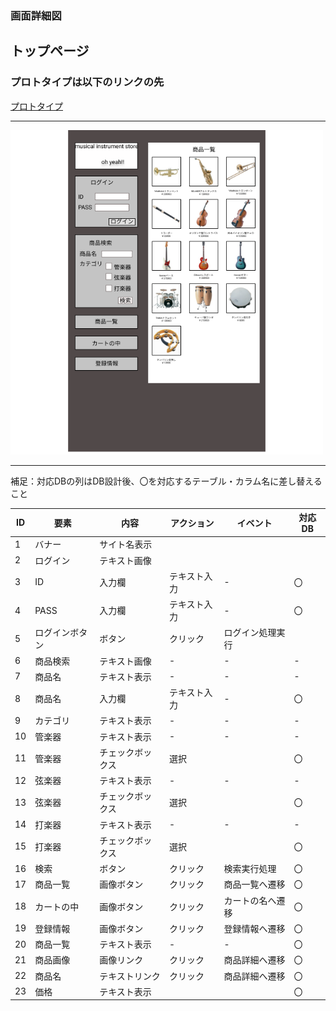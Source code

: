 ### 画面詳細図
## トップページ
### プロトタイプは以下のリンクの先
[プロトタイプ](https://www.figma.com/file/hCM4qX6T4TglzruW8ZXnUl/Untitled?node-id=0%3A1)
*****
<img src="../img/toppage.png" width="500">

*****
補足：対応DBの列はDB設計後、〇を対応するテーブル・カラム名に差し替えること

| ID | 要素 | 内容 | アクション | イベント | 対応DB |
|----|-----|------|----------|----------|-------|
|1   |バナー|サイト名表示|
|2   |ログイン|テキスト画像|
|3   |ID|入力欄|テキスト入力|-|〇|
|4   |PASS|入力欄|テキスト入力|-|〇|
|5   |ログインボタン|ボタン|クリック|ログイン処理実行||
|6   |商品検索|テキスト画像|-|-|-|
|7   |商品名|テキスト表示|-|-|-|
|8   |商品名|入力欄|テキスト入力|-|〇|
|9   |カテゴリ|テキスト表示|-|-|-|
|10  |管楽器|テキスト表示|-|-|-|
|11  |管楽器|チェックボックス|選択||〇|
|12  |弦楽器|テキスト表示|-|-|-|
|13  |弦楽器|チェックボックス|選択||〇|
|14  |打楽器|テキスト表示|-|-|-|
|15  |打楽器|チェックボックス|選択||〇|
|16  |検索|ボタン|クリック|検索実行処理|〇|
|17  |商品一覧|画像ボタン|クリック|商品一覧へ遷移|〇|
|18  |カートの中|画像ボタン|クリック|カートの名へ遷移|〇|
|19  |登録情報|画像ボタン|クリック|登録情報へ遷移|〇|
|20  |商品一覧|テキスト表示|-|-|〇|
|21  |商品画像|画像リンク|クリック|商品詳細へ遷移|〇|
|22  |商品名|テキストリンク|クリック|商品詳細へ遷移|〇|
|23  |価格|テキスト表示|||〇|

